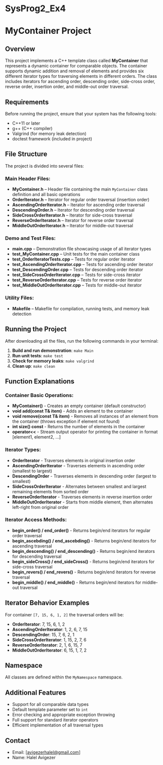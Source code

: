 # SysProg2_Ex4
# **MyContainer Project**

## **Overview**
This project implements a C++ template class called **MyContainer** that represents a dynamic container for comparable objects. The container supports dynamic addition and removal of elements and provides six different iterator types for traversing elements in different orders. The class includes iterators for ascending order, descending order, side-cross order, reverse order, insertion order, and middle-out order traversal.

## **Requirements**
Before running the project, ensure that your system has the following tools:
* C++11 or later
* g++ (C++ compiler)
* Valgrind (for memory leak detection)
* doctest framework (included in project)

## **File Structure**
The project is divided into several files:

### Main Header Files:
* **MyContainer.h** – Header file containing the main `MyContainer` class definition and all basic operations
* **OrderIterator.h** – Iterator for regular order traversal (insertion order)
* **AscendingOrderIterator.h** – Iterator for ascending order traversal
* **DescendingOrder.h** – Iterator for descending order traversal
* **SideCrossOrderIterator.h** – Iterator for side-cross traversal
* **ReverseOrderIterator.h** – Iterator for reverse order traversal
* **MiddleOutOrderIterator.h** – Iterator for middle-out traversal

### Demo and Test Files:
* **main.cpp** – Demonstration file showcasing usage of all iterator types
* **test_MyContainer.cpp** – Unit tests for the main container class
* **test_OrderIteratorTests.cpp** – Tests for regular order iterator
* **test_AscendingOrderIterator.cpp** – Tests for ascending order iterator
* **test_DescendingOrder.cpp** – Tests for descending order iterator
* **test_SideCrossOrderIterator.cpp** – Tests for side-cross iterator
* **test_ReverseOrderIterator.cpp** – Tests for reverse order iterator
* **test_MiddleOutOrderIterator.cpp** – Tests for middle-out iterator

### Utility Files:
* **Makefile** – Makefile for compilation, running tests, and memory leak detection

## **Running the Project**
After downloading all the files, run the following commands in your terminal:

1. **Build and run demonstration**: `make Main`
2. **Run unit tests**: `make test`
3. **Check for memory leaks**: `make valgrind`
4. **Clean up**: `make clean`

## **Function Explanations**

### **Container Basic Operations:**
* **MyContainer()** - Creates an empty container (default constructor)
* **void add(const T& item)** - Adds an element to the container
* **void remove(const T& item)** - Removes all instances of an element from the container (throws exception if element not found)
* **int size() const** - Returns the number of elements in the container
* **operator<<** - Stream output operator for printing the container in format [element1, element2, ...]

### **Iterator Types:**
* **OrderIterator** - Traverses elements in original insertion order
* **AscendingOrderIterator** - Traverses elements in ascending order (smallest to largest)
* **DescendingOrder** - Traverses elements in descending order (largest to smallest)
* **SideCrossOrderIterator** - Alternates between smallest and largest remaining elements from sorted order
* **ReverseOrderIterator** - Traverses elements in reverse insertion order
* **MiddleOutOrderIterator** - Starts from middle element, then alternates left-right from original order

### **Iterator Access Methods:**
* **begin_order() / end_order()** - Returns begin/end iterators for regular order traversal
* **begin_ascebding() / end_ascebding()** - Returns begin/end iterators for ascending traversal
* **begin_descending() / end_descending()** - Returns begin/end iterators for descending traversal
* **begin_sideCross() / end_sideCross()** - Returns begin/end iterators for side-cross traversal
* **begin_revers() / end_revers()** - Returns begin/end iterators for reverse traversal
* **begin_middle() / end_middle()** - Returns begin/end iterators for middle-out traversal

## **Iterator Behavior Examples**
For container `[7, 15, 6, 1, 2]` the traversal orders will be:

* **OrderIterator**: 7, 15, 6, 1, 2
* **AscendingOrderIterator**: 1, 2, 6, 7, 15
* **DescendingOrder**: 15, 7, 6, 2, 1
* **SideCrossOrderIterator**: 1, 15, 2, 7, 6
* **ReverseOrderIterator**: 2, 1, 6, 15, 7
* **MiddleOutOrderIterator**: 6, 15, 1, 7, 2

## **Namespace**
All classes are defined within the `MyNamespace` namespace.

## **Additional Features**
- Support for all comparable data types
- Default template parameter set to `int`
- Error checking and appropriate exception throwing
- Full support for standard iterator operators
- Efficient implementation of all traversal types

## **Contact**
* Email: [avigezerhalel@gmail.com]
* Name: Halel Avigezer
